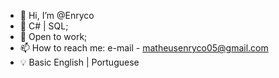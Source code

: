 - 👋 Hi, I’m @Enryco
- 🌱 C# | SQL;
- 👀 Open to work;
- 📫 How to reach me: e-mail - matheusenryco05@gmail.com
- 💡 Basic English | Portuguese

<!---
Enryco/Enryco is a ✨ special ✨ repository because its `README.md` (this file) appears on your GitHub profile.
You can click the Preview link to take a look at your changes.
--->
